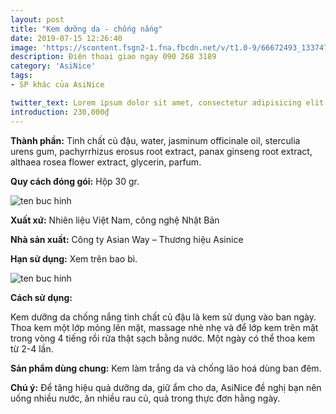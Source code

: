 ```yaml
---
layout: post
title: "Kem dưỡng da - chống nắng"
date: 2019-07-15 12:26:40
image: 'https://scontent.fsgn2-1.fna.fbcdn.net/v/t1.0-9/66672493_1337474513073317_266655097566527488_n.jpg?_nc_cat=107&_nc_oc=AQndMQsrOFZBQPPyOvKS9gQARDFp0UuhpwPS9h7h60v2XaeOSKx9HqQWj9m1b9AKeFg&_nc_ht=scontent.fsgn2-1.fna&oh=729c3d205a80475b58c6eb197ecd207c&oe=5DC1EEF8'
description: Điện thoại giao ngay 090 268 3189
category: 'AsiNice'
tags:
- SP khác của AsiNice

twitter_text: Lorem ipsum dolor sit amet, consectetur adipisicing elit.
introduction: 230,000₫
---
```


**Thành phần:** Tinh chất củ đậu, water, jasminum officinale oil, sterculia urens gum, pachyrrhizus erosus root extract, panax ginseng root extract, althaea rosea flower extract, glycerin, parfum.

**Quy cách đóng gói:** Hộp 30 gr.

![ten buc hinh](https://scontent.fsgn2-1.fna.fbcdn.net/v/t1.0-9/67278306_1337474353073333_2769943216575741952_n.jpg?_nc_cat=104&_nc_oc=AQlutFqx0ctKV0-IBBKRpO2oAFYG2tXybVgIBKfpNpHXBD48UURskbYWZOSiMi1Zm20&_nc_ht=scontent.fsgn2-1.fna&oh=a73c1683f2459f28e4977d3134c3289b&oe=5DACBEB1 "ten buc hinh")

**Xuất xứ:** Nhiên liệu Việt Nam, công nghệ Nhật Bản

**Nhà sản xuất:** Công ty Asian Way – Thương hiệu Asinice 

**Hạn sử dụng:** Xem trên bao bì.

![ten buc hinh](https://scontent.fsgn2-4.fna.fbcdn.net/v/t1.0-9/67211579_1338169409670494_6779362725752471552_n.jpg?_nc_cat=109&_nc_oc=AQnsF54SZBLuK83OiVoWJg5Om0KEqn8I2OJpwvEuzl0zLhfWBAFJ_fDY_FFxhIbXS4A&_nc_ht=scontent.fsgn2-4.fna&oh=47bf024399b69a1931b91f440b1bfd2c&oe=5DA668CF "ten buc hinh")

**Cách sử dụng:**

Kem dưỡng da chống nắng tinh chất củ đậu là kem sử dụng vào ban ngày. Thoa kem một lớp mỏng lên mặt, massage nhè nhẹ và để lớp kem trên mặt trong vòng 4 tiếng rồi rửa thật sạch bằng nước. Một ngày có thể thoa kem từ 2-4 lần.

**Sản phẩm dùng chung:** Kem làm trắng da và chống lão hoá dùng ban đêm.

**Chú ý:** Để tăng hiệu quả dưỡng da, giữ ẩm cho da, AsiNice đề nghị bạn nên uống nhiều nước, ăn nhiều rau củ, quả trong thực đơn hằng ngày.